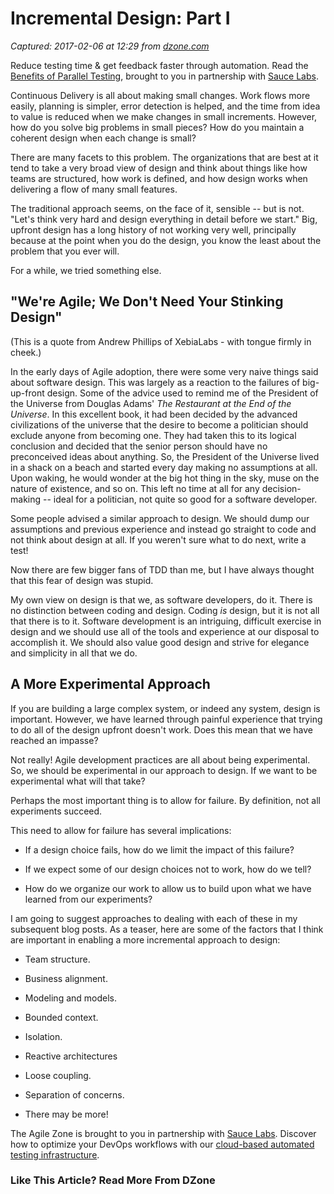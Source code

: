 # Incremental Design: Part I

_Captured: 2017-02-06 at 12:29 from [dzone.com](https://dzone.com/articles/incremental-design-part-i?oid=twitter&utm_content=bufferd2995&utm_medium=social&utm_source=twitter.com&utm_campaign=buffer)_

Reduce testing time & get feedback faster through automation. Read the [Benefits of Parallel Testing](https://dzone.com/go?i=124039&u=http%3A%2F%2Finfo.saucelabs.com%2Fpaper-benefits-of-parallel-testing.html%3Futm_campaign%3Dparalleltestingwp%26utm_medium%3Dtextlink%26utm_source%3Ddzone-agile), brought to you in partnership with [Sauce Labs](https://dzone.com/go?i=124039&u=http%3A%2F%2Finfo.saucelabs.com%2Fpaper-benefits-of-parallel-testing.html%3Futm_campaign%3Dparalleltestingwp%26utm_medium%3Dtextlink%26utm_source%3Ddzone-agile).

Continuous Delivery is all about making small changes. Work flows more easily, planning is simpler, error detection is helped, and the time from idea to value is reduced when we make changes in small increments. However, how do you solve big problems in small pieces? How do you maintain a coherent design when each change is small?

There are many facets to this problem. The organizations that are best at it tend to take a very broad view of design and think about things like how teams are structured, how work is defined, and how design works when delivering a flow of many small features.

The traditional approach seems, on the face of it, sensible -- but is not. "Let's think very hard and design everything in detail before we start." Big, upfront design has a long history of not working very well, principally because at the point when you do the design, you know the least about the problem that you ever will.

For a while, we tried something else.

## "We're Agile; We Don't Need Your Stinking Design"

(This is a quote from Andrew Phillips of XebiaLabs - with tongue firmly in cheek.)

In the early days of Agile adoption, there were some very naive things said about software design. This was largely as a reaction to the failures of big-up-front design. Some of the advice used to remind me of the President of the Universe from Douglas Adams' _The Restaurant at the End of the Universe_. In this excellent book, it had been decided by the advanced civilizations of the universe that the desire to become a politician should exclude anyone from becoming one. They had taken this to its logical conclusion and decided that the senior person should have no preconceived ideas about anything. So, the President of the Universe lived in a shack on a beach and started every day making no assumptions at all. Upon waking, he would wonder at the big hot thing in the sky, muse on the nature of existence, and so on. This left no time at all for any decision-making -- ideal for a politician, not quite so good for a software developer.

Some people advised a similar approach to design. We should dump our assumptions and previous experience and instead go straight to code and not think about design at all. If you weren't sure what to do next, write a test!

Now there are few bigger fans of TDD than me, but I have always thought that this fear of design was stupid.

My own view on design is that we, as software developers, do it. There is no distinction between coding and design. Coding _is_ design, but it is not all that there is to it. Software development is an intriguing, difficult exercise in design and we should use all of the tools and experience at our disposal to accomplish it. We should also value good design and strive for elegance and simplicity in all that we do.

## A More Experimental Approach

If you are building a large complex system, or indeed any system, design is important. However, we have learned through painful experience that trying to do all of the design upfront doesn't work. Does this mean that we have reached an impasse?

Not really! Agile development practices are all about being experimental. So, we should be experimental in our approach to design. If we want to be experimental what will that take?

Perhaps the most important thing is to allow for failure. By definition, not all experiments succeed.

This need to allow for failure has several implications:

  * If a design choice fails, how do we limit the impact of this failure?

  * If we expect some of our design choices not to work, how do we tell?

  * How do we organize our work to allow us to build upon what we have learned from our experiments?

I am going to suggest approaches to dealing with each of these in my subsequent blog posts. As a teaser, here are some of the factors that I think are important in enabling a more incremental approach to design:

  * Team structure.

  * Business alignment.

  * Modeling and models.

  * Bounded context.

  * Isolation.

  * Reactive architectures

  * Loose coupling.

  * Separation of concerns.

  * There may be more!

The Agile Zone is brought to you in partnership with [Sauce Labs](https://dzone.com/go?i=121022&u=http%3A%2F%2Finfo.saucelabs.com%2FHow-to-Get-the-Most-out-of-CICD-Workflow.html%3Futm_campaign%3Ddevops%2Bwp%26utm_medium%3Dtextlink%26utm_source%3Ddzone-agile). Discover how to optimize your DevOps workflows with our [cloud-based automated testing infrastructure](https://dzone.com/go?i=121022&u=http%3A%2F%2Finfo.saucelabs.com%2FHow-to-Get-the-Most-out-of-CICD-Workflow.html%3Futm_campaign%3Ddevops%2Bwp%26utm_medium%3Dtextlink%26utm_source%3Ddzone-agile).

### Like This Article? Read More From DZone
